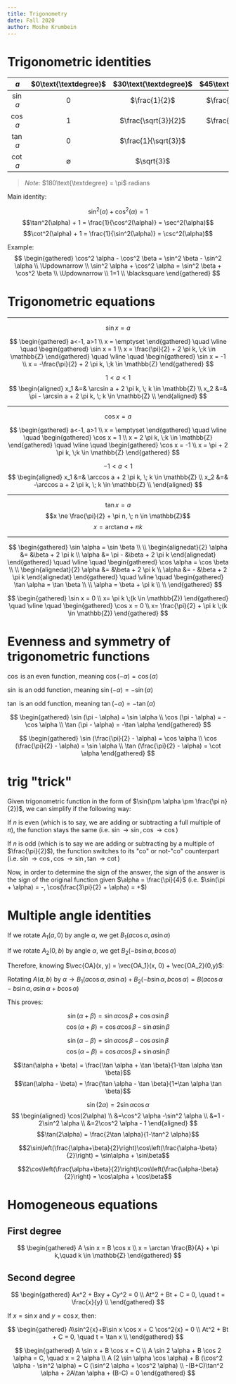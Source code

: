```yaml
---
title: Trigonometry
date: Fall 2020
author: Moshe Krumbein
---
```


# Trigonometric identities

| $a$      | $0\text{\textdegree}$ | $30\text{\textdegree}$ | $45\text{\textdegree}$ | $60\text{\textdegree}$ | $90\text{\textdegree}$ |
|:--------:|:---------------------:|:----------------------:|:----------------------:|:----------------------:|:----------------------:|
| $\sin a$ | $0$                   | $\frac{1}{2}$          | $\frac{\sqrt{2}}{2}$   | $\frac{\sqrt{3}}{2}$   | $1$                    |
| $\cos a$ | $1$                   | $\frac{\sqrt{3}}{2}$   | $\frac{\sqrt{2}}{2}$   | $\frac{1}{2}$          | $0$                    |
| $\tan a$ | $0$                   | $\frac{1}{\sqrt{3}}$   | $1$                    | $\sqrt{3}$             | $\emptyset$            |
| $\cot a$ | $\emptyset$           | $\sqrt{3}$             | $1$                    | $\frac{1}{\sqrt{3}}$   | $0$                    |

> *Note:* $180\text{\textdegree} = \pi$ radians

Main identity:

$$\sin^2(\alpha) + \cos^2(\alpha) = 1$$
$$\tan^2(\alpha) + 1 = \frac{1}{\cos^2(\alpha)} = \sec^2(\alpha)$$
$$\cot^2(\alpha) + 1 = \frac{1}{\sin^2(\alpha)} = \csc^2(\alpha)$$

Example:
$$
\begin{gathered}
    \cos^2 \alpha - \cos^2 \beta = \sin^2 \beta - \sin^2 \alpha \\
    \Updownarrow \\
    \sin^2 \alpha + \cos^2 \alpha = \sin^2 \beta + \cos^2 \beta \\
    \Updownarrow \\
    1=1 \\
    \blacksquare
\end{gathered}
$$

# Trigonometric equations

***

$$\sin x=a$$

$$
\begin{gathered}
    a<-1, a>1 \\
    x = \emptyset
\end{gathered}
\quad \vline \quad
\begin{gathered}
    \sin x = 1 \\
    x = \frac{\pi}{2} + 2 \pi k, \;k \in \mathbb{Z}
\end{gathered}
\quad \vline \quad
\begin{gathered}
    \sin x = -1 \\
    x = -\frac{\pi}{2} + 2 \pi k, \;k \in \mathbb{Z}
\end{gathered}
$$

$$1 < a < 1$$
$$
\begin{aligned}
    x_1 &=& \arcsin a + 2 \pi k, \; k \in \mathbb{Z} \\
    x_2 &=& \pi - \arcsin a + 2 \pi k, \; k \in \mathbb{Z} \\
\end{aligned}
$$

***

$$\cos x=a$$

$$
\begin{gathered}
    a<-1, a>1 \\
    x = \emptyset
\end{gathered}
\quad \vline \quad
\begin{gathered}
    \cos x = 1 \\
    x = 2 \pi k, \;k \in \mathbb{Z}
\end{gathered}
\quad \vline \quad
\begin{gathered}
    \cos x = -1 \\
    x = \pi + 2 \pi k, \;k \in \mathbb{Z}
\end{gathered}
$$

$$-1 < a < 1$$
$$
\begin{aligned}
    x_1 &=&  \arccos a + 2 \pi k, \; k \in \mathbb{Z} \\
    x_2 &=& -\arccos a + 2 \pi k, \; k \in \mathbb{Z} \\
\end{aligned}
$$

***

$$\tan x=a$$
$$x \ne \frac{\pi}{2} + \pi n, \; n \in \mathbb{Z}$$
$$x= \arctan a + \pi k$$

***

$$
\begin{gathered}
    \sin \alpha = \sin \beta \\
    \\
    \begin{alignedat}{2}
        \alpha &=       &\beta + 2 \pi k \\
        \alpha &= \pi - &\beta + 2 \pi k
    \end{alignedat}
\end{gathered}
\quad \vline \quad
\begin{gathered}
    \cos \alpha = \cos \beta \\
    \\
    \begin{alignedat}{2}
        \alpha &=   &\beta + 2 \pi k \\
        \alpha &= - &\beta + 2 \pi k
    \end{alignedat}
\end{gathered}
\quad \vline \quad
\begin{gathered}
    \tan \alpha = \tan \beta \\
    \\
    \alpha =   \beta + \pi k \\
    \\
\end{gathered}
$$

$$
\begin{gathered}
    \sin x = 0 \\
    x= \pi k \;(k \in \mathbb{Z})
\end{gathered}
\quad \vline \quad
\begin{gathered}
    \cos x = 0 \\
    x= \frac{\pi}{2} + \pi k \;(k \in \mathbb{Z})
\end{gathered}
$$

# Evenness and symmetry of trigonometric functions

$\cos$ is an even function, meaning $\cos (- \alpha) =   \cos (\alpha)$

$\sin$ is an odd  function, meaning $\sin (- \alpha) = - \sin (\alpha)$

$\tan$ is an odd  function, meaning $\tan (- \alpha) = - \tan (\alpha)$

$$
\begin{gathered}
    \sin (\pi - \alpha) = \sin  \alpha \\
    \cos (\pi - \alpha) = -\cos \alpha \\
    \tan (\pi - \alpha) = -\tan \alpha
\end{gathered}
$$

$$
\begin{gathered}
    \sin (\frac{\pi}{2} - \alpha) = \cos \alpha \\
    \cos (\frac{\pi}{2} - \alpha) = \sin \alpha \\
    \tan (\frac{\pi}{2} - \alpha) = \cot \alpha
\end{gathered}
$$

# trig "trick"

Given trigonometric function in the form of $\sin(\pm \alpha \pm \frac{\pi n}{2})$,
we can simplify if the following way:

If $n$ is even (which is to say, we are adding or subtracting a full multiple
of $\pi$), the function stays the same (i.e. $\sin \to \sin, \cos \to \cos$)

If $n$ is odd (which is to say we are adding or subtracting by a multiple of
$\frac{\pi}{2}$), the function switches to its "co" or not-"co" counterpart
(i.e. $\sin \to \cos, \cos \to \sin, \tan \to \cot$)

Now, in order to determine the sign of the answer, the sign of the answer is
the sign of the original function given $\alpha = \frac{\pi}{4}$ (i.e.
$\sin(\pi + \alpha) = -, \cos(\frac{3\pi}{2} + \alpha) = +$)

# Multiple angle identities

If we rotate $A_1(a, 0)$ by angle $\alpha$, we get $B_1( a\cos \alpha, a\sin \alpha)$

If we rotate $A_2(0, b)$ by angle $\alpha$, we get $B_2(-b\sin \alpha, b\cos \alpha)$

Therefore, knowing $\vec{OA}(x, y) = \vec{OA_1}(x, 0) + \vec{OA_2}(0,y)$:

Rotating $A(a,b)$ by $\alpha \to B_1(a\cos \alpha, a\sin \alpha) + B_2(-b\sin
\alpha, b\cos \alpha) = B(a\cos \alpha - b\sin \alpha, a\sin \alpha + b\cos
\alpha)$

This proves:

$$\sin(\alpha + \beta) = \sin \alpha \cos \beta + \cos \alpha \sin \beta$$
$$\cos(\alpha + \beta) = \cos \alpha \cos \beta - \sin \alpha \sin \beta$$

$$\sin(\alpha - \beta) = \sin \alpha \cos \beta - \cos \alpha \sin \beta$$
$$\cos(\alpha - \beta) = \cos \alpha \cos \beta + \sin \alpha \sin \beta$$

$$\tan(\alpha + \beta) = \frac{\tan \alpha + \tan \beta}{1-\tan \alpha
\tan \beta}$$
$$\tan(\alpha - \beta) = \frac{\tan \alpha - \tan \beta}{1+\tan \alpha
\tan \beta}$$

$$\sin(2\alpha) = 2\sin \alpha \cos \alpha$$
$$
\begin{aligned}
  \cos(2\alpha) \\
  &=\cos^2 \alpha -\sin^2 \alpha \\
  &=1 - 2\sin^2 \alpha \\
  &=2\cos^2 \alpha - 1
\end{aligned}
$$
$$\tan(2\alpha) = \frac{2\tan \alpha}{1-\tan^2 \alpha}$$

$$2\sin\left(\frac{\alpha+\beta}{2}\right)\cos\left(\frac{\alpha-\beta}{2}\right) = \sin\alpha + \sin\beta$$

$$2\cos\left(\frac{\alpha+\beta}{2}\right)\cos\left(\frac{\alpha-\beta}{2}\right) = \cos\alpha + \cos\beta$$

# Homogeneous equations

## First degree

$$
\begin{gathered}
    A \sin x = B \cos x \\
    x = \arctan \frac{B}{A} + \pi k,\quad k \in \mathbb{Z}
\end{gathered}
$$

## Second degree

$$
\begin{gathered}
    Ax^2 + Bxy + Cy^2 = 0 \\
    At^2 + Bt + C = 0, \quad t = \frac{x}{y} \\
\end{gathered}
$$

If $x=\sin x$ and $y=\cos x$, then:

$$
\begin{gathered}
    A\sin^2{x}+B\sin x \cos x + C \cos^2{x} = 0 \\
    At^2 + Bt + C = 0, \quad t = \tan x \\
\end{gathered}
$$

$$
\begin{gathered}
    A \sin x + B \cos x = C \\
    A \sin 2 \alpha + B \cos 2 \alpha = C, \quad x = 2 \alpha \\
    A (2 \sin \alpha \cos \alpha) + B (\cos^2 \alpha - \sin^2 \alpha) = C
    (\sin^2 \alpha + \cos^2 \alpha) \\
    -(B+C)\tan^2 \alpha + 2A\tan \alpha + (B-C) = 0
\end{gathered}
$$
